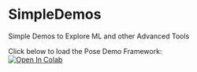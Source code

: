 # SimpleDemos
Simple Demos to Explore ML and other Advanced Tools

Click below to load the Pose Demo Framework:<br>
[![Open In Colab](https://colab.research.google.com/assets/colab-badge.svg)]([https://colab.research.google.com/github/cmcilip/SimpleDemos/blob/main/Pose%20Video%20Builder.ipynb](https://github.com/cmcilip/SimpleDemos/blob/main/YoloV8_Pose_Video_Demonstration.ipynb))

